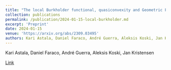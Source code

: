 ```yaml
---
title: "The local Burkholder functional, quasiconvexity and Geometric Function Theory"
collection: publications
permalink: /publication/2024-01-15-local-burkholder.md
excerpt: 'Preprint'
date: 2024-01-15
venue: 'https://arxiv.org/abs/2309.03495'
authors: Kari Astala, Daniel Faraco, André Guerra, Aleksis Koski, Jan Kristensen 
---
```

Kari Astala, Daniel Faraco, André Guerra, Aleksis Koski, Jan Kristensen 

[Link](https://arxiv.org/abs/2309.03495)
